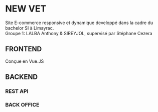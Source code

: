
# NEW VET

Site E-commerce responsive et dynamique developpé dans la cadre du bachelor SI à Limayrac.<br>
Groupe 1: LALBA Anthony & SIREYJOL, supervisé par Stéphane Cezera<br>

## FRONTEND

Conçue en Vue.JS

## BACKEND

### REST API

### BACK OFFICE